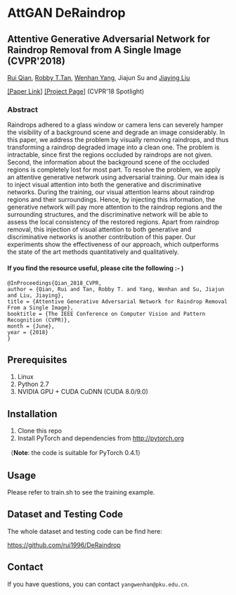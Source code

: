 # AttGAN DeRaindrop

## Attentive Generative Adversarial Network for Raindrop Removal from A Single Image (CVPR'2018)

[Rui Qian](https://rui1996.github.io), [Robby T.Tan](https://tanrobby.github.io), [Wenhan Yang](http://www.icst.pku.edu.cn/struct/people/Wenhan_Yang_files/WenhanYang.html), Jiajun Su and [Jiaying Liu](http://www.icst.pku.edu.cn/struct/people/liujiaying.html) 

[[Paper Link]](https://arxiv.org/abs/1711.10098) [[Project Page]](https://rui1996.github.io/raindrop/raindrop_removal.html) (CVPR'18 Spotlight) 

### Abstract

Raindrops adhered to a glass window or camera lens can severely hamper the visibility of a background scene and degrade an image considerably. In this paper, we address the problem by visually removing raindrops, and thus transforming a raindrop degraded image into a clean one. The problem is intractable, since first the regions occluded by raindrops are not given. Second, the information about the background scene of the occluded regions is completely lost for most part. To resolve the problem, we apply an attentive generative network using adversarial training. Our main idea is to inject visual attention into both the generative and discriminative networks. During the training, our visual attention learns about raindrop regions and their surroundings. Hence, by injecting this information, the generative network will pay more attention to the raindrop regions and the surrounding structures, and the discriminative network will be able to assess the local consistency of the restored regions. Apart from raindrop removal, this injection of visual attention to both generative and discriminative networks is another contribution of this paper. Our experiments show the effectiveness of our approach, which outperforms the state of the art methods quantitatively and qualitatively.

#### If you find the resource useful, please cite the following :- )

```
@InProceedings{Qian_2018_CVPR,
author = {Qian, Rui and Tan, Robby T. and Yang, Wenhan and Su, Jiajun and Liu, Jiaying},
title = {Attentive Generative Adversarial Network for Raindrop Removal From a Single Image},
booktitle = {The IEEE Conference on Computer Vision and Pattern Recognition (CVPR)},
month = {June},
year = {2018}
}
```

## Prerequisites

1. Linux
2. Python 2.7
3. NVIDIA GPU + CUDA CuDNN (CUDA 8.0/9.0)

## Installation

1. Clone this repo
2. Install PyTorch and dependencies from http://pytorch.org 

（**Note**: the code is suitable for PyTorch 0.4.1）

## Usage

Please refer to train.sh to see the training example.

## Dataset and Testing Code

The whole dataset and testing code can be find here:

https://github.com/rui1996/DeRaindrop


## Contact

If you have questions, you can contact `yangwenhan@pku.edu.cn`.

